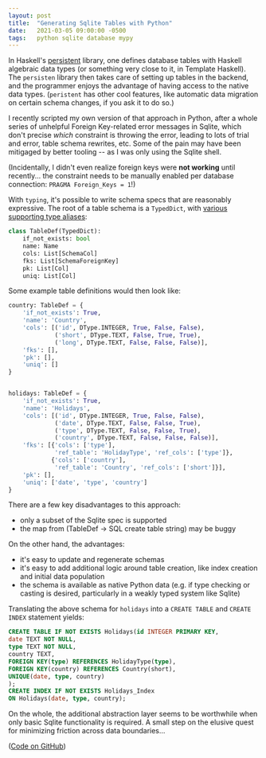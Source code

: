 ```yaml
---
layout: post
title:  "Generating Sqlite Tables with Python"
date:   2021-03-05 09:00:00 -0500
tags:   python sqlite database mypy
---
```


In Haskell's [persistent](https://www.yesodweb.com/book/persistent) library, one defines database tables with Haskell algebraic data types (or something very close to it, in Template Haskell). The `persisten` library then takes care of setting up tables in the backend, and the programmer enjoys the advantage of having access to the native data types. (`peristent` has other cool features, like automatic data migration on certain schema changes, if you ask it to do so.)

I recently scripted my own version of that approach in Python, after a whole series of unhelpful Foreign Key-related error messages in Sqlite, which don't precise *which* constraint is throwing the error, leading to lots of trial and error, table schema rewrites, etc. Some of the pain may have been mitigaged by better tooling -- as I was only using the Sqlite shell.

(Incidentally, I didn't even realize foreign keys were **not working** until recently... the constraint needs to be manually enabled per database connection: `PRAGMA Foreign_Keys = 1`!)

With `typing`, it's possible to write schema specs that are reasonably expressive. The root of a table schema is a `TypedDict`, with [various supporting type aliases](https://github.com/tkuriyama/datautils/blob/master/datautils/internal/db_sqlite.py):

```python
class TableDef(TypedDict):
    if_not_exists: bool
    name: Name
    cols: List[SchemaCol]
    fks: List[SchemaForeignKey]
    pk: List[Col]
    uniq: List[Col]
```

Some example table definitions would then look like:

```python
country: TableDef = {
    'if_not_exists': True,
    'name': 'Country',
    'cols': [('id', DType.INTEGER, True, False, False),
             ('short', DType.TEXT, False, True, True),
             ('long', DType.TEXT, False, False, False)],
    'fks': [],
    'pk': [],
    'uniq': []
}


holidays: TableDef = {
    'if_not_exists': True,
    'name': 'Holidays',
    'cols': [('id', DType.INTEGER, True, False, False),
             ('date', DType.TEXT, False, False, True),
             ('type', DType.TEXT, False, False, True),
             ('country', DType.TEXT, False, False, False)],
    'fks': [{'cols': ['type'],
             'ref_table': 'HolidayType', 'ref_cols': ['type']},
            {'cols': ['country'],
             'ref_table': 'Country', 'ref_cols': ['short']}],
    'pk': [],
    'uniq': ['date', 'type', 'country']
}
```

There are a few key disadvantages to this approach:

- only a subset of the Sqlite spec is supported
- the map from (TableDef -> SQL create table string) may be buggy

On the other hand, the advantages:

- it's easy to update and regenerate schemas
- it's easy to add additional logic around table creation, like index creation and initial data population
- the schema is available as native Python data (e.g. if type checking or casting is desired, particularly in a weakly typed system like Sqlite)

Translating the above schema for `holidays` into a `CREATE TABLE` and `CREATE INDEX` statement yields:

```sql
CREATE TABLE IF NOT EXISTS Holidays(id INTEGER PRIMARY KEY,
date TEXT NOT NULL,
type TEXT NOT NULL,
country TEXT,
FOREIGN KEY(type) REFERENCES HolidayType(type),
FOREIGN KEY(country) REFERENCES Country(short),
UNIQUE(date, type, country)
);
CREATE INDEX IF NOT EXISTS Holidays_Index
ON Holidays(date, type, country);
```

On the whole, the additional abstraction layer seems to be worthwhile when only basic Sqlite functionality is required. A small step on the elusive quest for minimizing friction across data boundaries...

([Code on GitHub](https://github.com/tkuriyama/datautils/blob/master/datautils/internal/db_sqlite.py))
